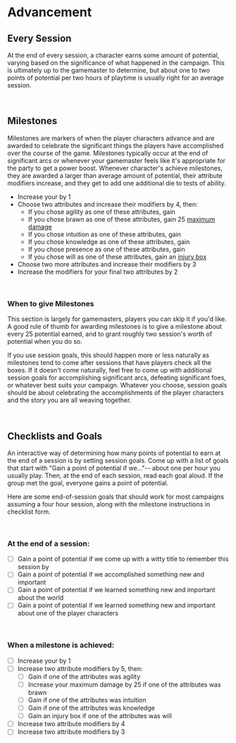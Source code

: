 # Advancement

## Every Session

At the end of every session, a character earns some amount of potential, varying based on the significance of what happened in the campaign. This is ultimately up to the gamemaster to determine, but about one to two points of potential per two hours of playtime is usually right for an average session.

<br/>

## Milestones

Milestones are markers of when the player characters advance and are awarded to celebrate the significant things the players have accomplished over the course of the game. Milestones typically occur at the end of significant arcs or whenever your gamemaster feels like it's appropriate for the party to get a power boost. Whenever character's achieve milestones, they are awarded a larger than average amount of potential, their attribute modifiers increase, and they get to add one additional die to tests of ability.

* Increase your <!-- test pool? number of dice you can use on tests? --> by 1
* Choose two attributes and increase their modifiers by 4, then:
    * If you chose agility as one of these attributes, gain <!-- movement speed? -->
    * If you chose brawn as one of these attributes, gain 25 [maximum damage](/character/damage_and_injuries)
    * If you chose intuition as one of these attributes, gain <!-- passive bonus? -->
    * If you chose knowledge as one of these attributes, gain <!-- ??? -->
    * If you chose presence as one of these attributes,  gain <!-- ??? -->
    * If you chose will as one of these attributes, gain an [injury box](/character/damage_and_injuries)
* Choose two more attributes and increase their modifiers by 3
* Increase the modifiers for your final two attributes by 2

<br/>

### When to give Milestones

This section is largely for gamemasters, players you can skip it if you'd like. A good rule of thumb for awarding milestones is to give a milestone about every 25 potential earned, and to grant roughly two session's worth of potential when you do so.

If you use session goals, this should happen more or less naturally as milestones tend to come after sessions that have players check all the boxes. If it doesn't come naturally, feel free to come up with additional session goals for accomplishing significant arcs, defeating significant foes, or whatever best suits your campaign. Whatever you choose, session goals should be about celebrating the accomplishments of the player characters and the story you are all weaving together.

<br/>

## Checklists and Goals

An interactive way of determining how many points of potential to earn at the end of a session is by setting session goals. Come up with a list of goals that start with "Gain a point of potential if we..."-- about one per hour you usually play. Then, at the end of each session, read each goal aloud. If the group met the goal, everyone gains a point of potential.

Here are some end-of-session goals that should work for most campaigns assuming a four hour session, along with the milestone instructions in checklist form.

<br/>

### At the end of a session:

* [ ] Gain a point of potential if we come up with a witty title to remember this session by
* [ ] Gain a point of potential if we accomplished something new and important
* [ ] Gain a point of potential if we learned something new and important about the world
* [ ] Gain a point of potential if we learned something new and important about one of the player characters

<br/>

### When a milestone is achieved:

* [ ] Increase your <!-- ??? --> by 1
* [ ] Increase two attribute modifiers by 5, then:
    * [ ] Gain <!-- ??? --> if one of the attributes was agility
    * [ ] Increase your maximum damage by 25 if one of the attributes was brawn
    * [ ] Gain <!-- ??? --> if one of the attributes was intuition
    * [ ] Gain <!-- ??? --> if one of the attributes was knowledge
    * [ ] Gain an injury box if one of the attributes was will
* [ ] Increase two attribute modifiers by 4
* [ ] Increase two attribute modifiers by 3

<br/>
